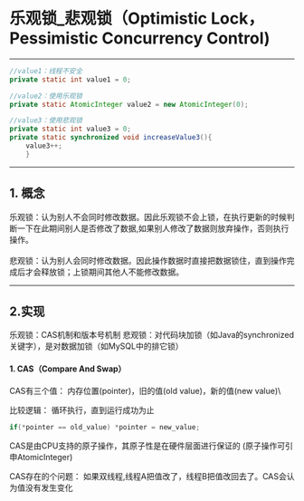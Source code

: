 # 乐观锁_悲观锁（Optimistic Lock，Pessimistic Concurrency Control)
---
```java
//value1：线程不安全
private static int value1 = 0;

//value2：使用乐观锁
private static AtomicInteger value2 = new AtomicInteger(0);

//value3：使用悲观锁
private static int value3 = 0;
private static synchronized void increaseValue3(){
    value3++;
    }
```
---

## 1. 概念
乐观锁：认为别人不会同时修改数据。因此乐观锁不会上锁，在执行更新的时候判断一下在此期间别人是否修改了数据,如果别人修改了数据则放弃操作，否则执行操作。<br><br>
悲观锁：认为别人会同时修改数据。因此操作数据时直接把数据锁住，直到操作完成后才会释放锁；上锁期间其他人不能修改数据。

---

## 2.实现
乐观锁：CAS机制和版本号机制
悲观锁：对代码块加锁（如Java的synchronized关键字），是对数据加锁（如MySQL中的排它锁）

#### 1. CAS（Compare And Swap）
CAS有三个值： 内存位置(pointer)，旧的值(old value)，新的值(new value)\

比较逻辑：
循环执行，直到运行成功为止
```java
if(*pointer == old_value) *pointer = new_value;
```

CAS是由CPU支持的原子操作，其原子性是在硬件层面进行保证的
(原子操作可引申AtomicInteger)

CAS存在的个问题：
如果双线程,线程A把值改了，线程B把值改回去了。CAS会认为值没有发生变化



